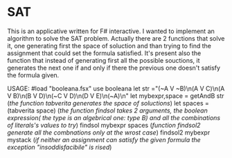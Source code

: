 # SAT

This is an applicative written for F# interactive.
I wanted to implement an algorithm to solve the SAT problem.
Actually there are 2 functions that solve it, one generating first the space of soluction and than trying to find the assignment that could set the formula satisfied.
It's present also the function that instead of generating first all the possible souctions, it generates the next one if and only if there the previous one doesn't satisfy the formula given.

USAGE:
\#load "booleana.fsx"
use booleana
let str ="(~A V ~B)\n(A V C)\n(A V B)\n(B V D)\n(~C V D)\n(D V E)\n(~A)\n"
let mybexpr,space = getAndB str
(*the function tabverita generates the space of soluctions*)
let spaces =(tabverita space)
(*the function findsol takes 2 arguments, the boolean expression( the type is an algebrical one: type B) and all the combinations of literals's values to try*)
findsol mybexpr spaces
(*function findsol2 generate all the combnations only at the wrost case*) 
findsol2 mybexpr mystack
(*if neither an assignment can satisfy the given formula the exception "insoddisfacibile" is rised*)
